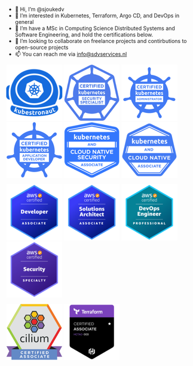 - 👋 Hi, I’m @sjoukedv
- 👀 I’m interested in Kubernetes, Terraform, Argo CD, and DevOps in general
- 🌱 I’m have a MSc in Computing Science Distributed Systems and Software Engineering, and hold the certifications below.
- 💞️ I’m looking to collaborate on freelance projects and contirbutions to open-source projects
- 📫 You can reach me via info@sdvservices.nl

<p float="left">

<img alt="Kubestronaut" src="images/kubestronaut.png" width="150" height="150" >
<img alt="Kubernetes Security Specialist" src="images/cks.webp" width="150" height="150" >
<img alt="Kubernetes Administrator" src="images/cka.png" width="150" height="150" >
<img alt="Kubernetes Application Developer" src="images/ckad.png" width="150" height="150" >
<img alt="Kubernetes and Cloud Native Security Associate" src="images/kcsa.png" width="150" height="150" >
<img alt="Kubernetes and Cloud Native Associate" src="images/kcna.png" width="150" height="150" >

</p>


<p float="left">
<img alt="AWS Developer Associate" src="images/aws-dva.png" width="150" height="150" >
<img alt="AWS Certified Solutions Architect – Associate" src="images/aws-saa.png" width="150" height="150" >
<img alt="AWS Certified DevOps Engineer – Professional" src="images/aws-dvp.png" width="150" height="150" >
<img alt="AWS Certified Security – Specialty" src="images/aws-css.png" width="150" height="150" >
</p>


<p float="left">
<img alt="CCA: Cilium Certified Associate" src="images/cncf-cca.png" width="150" height="150" >
<img alt="Terraform Associate" src="images/tfa.png" width="150" height="150" >
</p>
